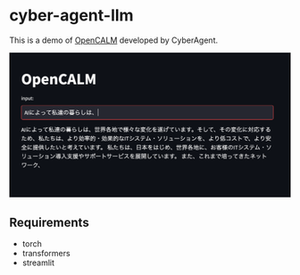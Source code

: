 # cyber-agent-llm

This is a demo of [OpenCALM](https://huggingface.co/cyberagent/open-calm-7b) developed by CyberAgent.

<img src="screenshot.png" width=512>

## Requirements

- torch
- transformers
- streamlit